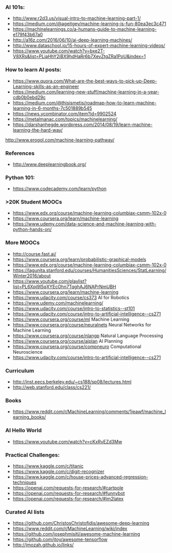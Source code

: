 ### AI 101s:
- http://www.r2d3.us/visual-intro-to-machine-learning-part-1/
- https://medium.com/@ageitgey/machine-learning-is-fun-80ea3ec3c471
- https://machinelearnings.co/a-humans-guide-to-machine-learning-e179f43b67a0
- http://a16z.com/2016/06/10/ai-deep-learning-machines/
- http://www.dataschool.io/15-hours-of-expert-machine-learning-videos/
- https://www.youtube.com/watch?v=bxe2T-V8XRs&list=PLiaHhY2iBX9hdHaRr6b7XevZtgZRa1PoU&index=1

### How to learn AI posts: 
 - https://www.quora.com/What-are-the-best-ways-to-pick-up-Deep-Learning-skills-as-an-engineer
 - https://medium.com/learning-new-stuff/machine-learning-in-a-year-cdb0b0ebd29c
 - https://medium.com/@thisismetis/roadmap-how-to-learn-machine-learning-in-6-months-7c501889b545
 - https://news.ycombinator.com/item?id=9902524
 - https://metalmanac.com/topics/machinelearning/
 - https://darshanhegde.wordpress.com/2014/08/19/learn-machine-learning-the-hard-way/

http://www.erogol.com/machine-learning-pathway/

### References
- http://www.deeplearningbook.org/


### Python 101: 
- https://www.codecademy.com/learn/python

### >20K Student MOOCs
- https://www.edx.org/course/machine-learning-columbiax-csmm-102x-0
- https://www.coursera.org/learn/machine-learning 
- https://www.udemy.com/data-science-and-machine-learning-with-python-hands-on/

### More MOOCs
- http://course.fast.ai/
- https://www.coursera.org/learn/probabilistic-graphical-models
- https://www.edx.org/course/machine-learning-columbiax-csmm-102x-0
- https://lagunita.stanford.edu/courses/HumanitiesSciences/StatLearning/Winter2016/about
- https://www.youtube.com/playlist?list=PL6Xpj9I5qXYEcOhn7TqghAJ6NAPrNmUBH
- https://www.coursera.org/learn/machine-learning 
- https://www.udacity.com/course/cs373 AI for Robotics
- https://www.udemy.com/machinelearning/
- https://www.udacity.com/course/intro-to-statistics--st101
- https://www.udacity.com/course/intro-to-artificial-intelligence--cs271
- https://www.coursera.org/course/ml Machine Learning
- https://www.coursera.org/course/neuralnets Neural Networks for Machine Learning
- https://www.coursera.org/course/nlangp Natural Language Processing
- https://www.coursera.org/course/aiplan AI Planning
- https://www.coursera.org/course/compneuro Computational Neuroscience
- https://www.udacity.com/course/intro-to-artificial-intelligence--cs271

### Curriculum
- http://inst.eecs.berkeley.edu/~cs188/sp08/lectures.html
- http://web.stanford.edu/class/cs221/

### Books 
- https://www.reddit.com/r/MachineLearning/comments/1jeawf/machine_learning_books/

### AI Hello World 
- https://www.youtube.com/watch?v=cKxRvEZd3Mw

### Practical Challenges: 
- https://www.kaggle.com/c/titanic
- https://www.kaggle.com/c/digit-recognizer
- https://www.kaggle.com/c/house-prices-advanced-regression-techniques
- https://openai.com/requests-for-research/#cartpole
- https://openai.com/requests-for-research/#funnybot
- https://openai.com/requests-for-research/#im2latex

### Curated AI lists
- https://github.com/ChristosChristofidis/awesome-deep-learning
- https://www.reddit.com/r/MachineLearning/wiki/index
- https://github.com/josephmisiti/awesome-machine-learning
- https://github.com/jtoy/awesome-tensorflow
- http://jmozah.github.io/links/
